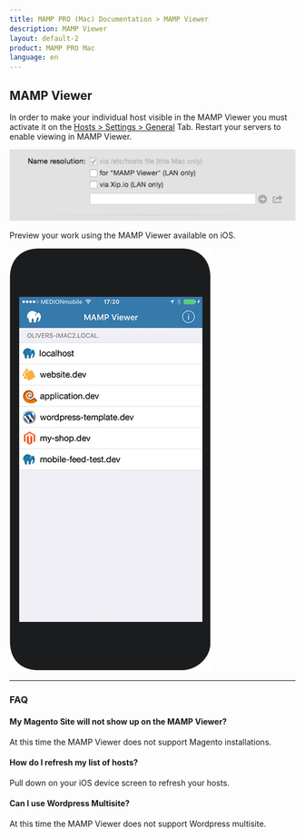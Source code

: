 ```yaml
---
title: MAMP PRO (Mac) Documentation > MAMP Viewer
description: MAMP Viewer
layout: default-2
product: MAMP PRO Mac
language: en
---
```


## MAMP Viewer

In order to make your individual host visible in the MAMP Viewer you must activate it on the [Hosts > Settings > General](../Settings/Hosts/General/#mamp_viewer) Tab. Restart your servers to enable viewing in MAMP Viewer.

![MAMP](/en/MAMP-PRO-Mac/MAMP-Viewer/SetMAMPViewer.png)

Preview your work using the MAMP Viewer available on iOS.

![MAMP](/en/MAMP-PRO-Mac/MAMP-Viewer/MAMPViewer.jpg)

<a name="faq"></a> 

---

### FAQ

#### My Magento Site will not show up on the MAMP Viewer?
At this time the MAMP Viewer does not support Magento installations.

#### How do I refresh my list of hosts?
Pull down on your iOS device screen to refresh your hosts.

#### Can I use Wordpress Multisite?
At this time the MAMP Viewer does not support Wordpress multisite.

